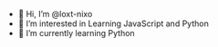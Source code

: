 - 👋 Hi, I’m @loxt-nixo
- 👀 I’m interested in Learning JavaScript and Python
- 🌱 I’m currently learning Python
